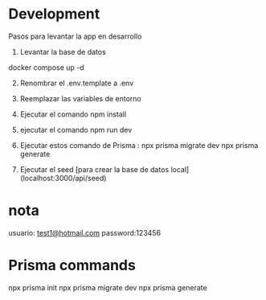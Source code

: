 # Development
Pasos para levantar la app en desarrollo

1. Levantar la base de datos

docker compose up -d

2. Renombrar el .env.template a .env

3. Reemplazar las variables de entorno

4. Ejecutar el comando npm install 

5. ejecutar el comando npm run dev

6. Ejecutar estos comando de Prisma :
npx prisma migrate dev
npx prisma generate



7. Ejecutar el seed [para crear la base de datos local] (localhost:3000/api/seed)

# nota 
usuario: test1@hotmail.com
password:123456

# Prisma commands

npx prisma init
npx prisma migrate dev
npx prisma generate
